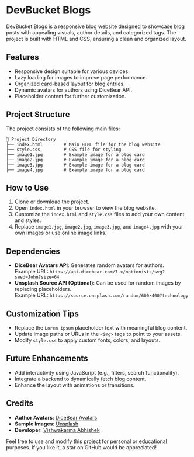 
# DevBucket Blogs

DevBucket Blogs is a responsive blog website designed to showcase blog posts with appealing visuals, author details, and categorized tags. The project is built with HTML and CSS, ensuring a clean and organized layout.

## Features
- Responsive design suitable for various devices.
- Lazy loading for images to improve page performance.
- Organized card-based layout for blog entries.
- Dynamic avatars for authors using DiceBear API.
- Placeholder content for further customization.

## Project Structure
The project consists of the following main files:

```
📂 Project Directory
├── index.html        # Main HTML file for the blog website
├── style.css         # CSS file for styling
├── image1.jpg        # Example image for a blog card
├── image2.jpg        # Example image for a blog card
├── image3.jpg        # Example image for a blog card
├── image4.jpg        # Example image for a blog card
```

## How to Use
1. Clone or download the project.
2. Open `index.html` in your browser to view the blog website.
3. Customize the `index.html` and `style.css` files to add your own content and styles.
4. Replace `image1.jpg`, `image2.jpg`, `image3.jpg`, and `image4.jpg` with your own images or use online image links.

## Dependencies
- **DiceBear Avatars API**: Generates random avatars for authors.  
  Example URL: `https://api.dicebear.com/7.x/notionists/svg?seed=John?size=64`
- **Unsplash Source API (Optional)**: Can be used for random images by replacing placeholders.  
  Example URL: `https://source.unsplash.com/random/600×400?technology`

## Customization Tips
- Replace the `Lorem ipsum` placeholder text with meaningful blog content.
- Update image paths or URLs in the `<img>` tags to point to your assets.
- Modify `style.css` to apply custom fonts, colors, and layouts.

## Future Enhancements
- Add interactivity using JavaScript (e.g., filters, search functionality).
- Integrate a backend to dynamically fetch blog content.
- Enhance the layout with animations or transitions.

## Credits
- **Author Avatars**: [DiceBear Avatars](https://dicebear.com/)
- **Sample Images**: [Unsplash](https://unsplash.com/)
- **Developer**: [Vishwakarma Abhishek](@Abhishek200-1)

Feel free to use and modify this project for personal or educational purposes. If you like it, a star on GitHub would be appreciated!
